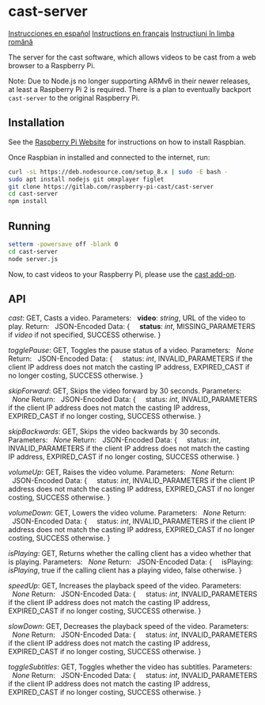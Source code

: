 # cast-server

[Instrucciones en español](docs/README-es_ES.md)
[Instructions en français](docs/README-fr_FR.md)
[Instrucțiuni în limba română](docs/README-ro_RO.md)

The server for the cast software, which allows videos to be cast from a web browser to a Raspberry Pi.

Note: Due to Node.js no longer supporting ARMv6 in their newer releases, at least a Raspberry Pi 2 is required. There is a plan to eventually backport `cast-server` to the original Raspberry Pi.

## Installation

See the [Raspberry Pi Website](https://www.raspberrypi.org/downloads/) for instructions on how to install Raspbian.

Once Raspbian in installed and connected to the internet, run:

```bash
curl -sL https://deb.nodesource.com/setup_8.x | sudo -E bash -
sudo apt install nodejs git omxplayer figlet
git clone https://gitlab.com/raspberry-pi-cast/cast-server
cd cast-server
npm install
```

## Running

```bash
setterm -powersave off -blank 0
cd cast-server
node server.js
```

Now, to cast videos to your Raspberry Pi, please use the
[cast add-on](https://gitlab.com/raspberry-pi-cast/cast-addon-firefox).

## API

_cast_: GET, Casts a video.
Parameters:
&nbsp;&nbsp;**video**: _string_, URL of the video to play.
Return:
&nbsp;&nbsp;JSON-Encoded Data: {
&nbsp;&nbsp;&nbsp;&nbsp;**status**: _int_, MISSING_PARAMETERS if _video_ if not specified, SUCCESS otherwise.
}

_togglePause_: GET, Toggles the pause status of a video.
Parameters:
&nbsp;&nbsp;_None_
Return:
&nbsp;&nbsp;JSON-Encoded Data: {
&nbsp;&nbsp;&nbsp;&nbsp;status: _int_, INVALID_PARAMETERS if the client IP address does not match the casting IP address, EXPIRED_CAST if no longer costing, SUCCESS otherwise.
}

_skipForward_: GET, Skips the video forward by 30 seconds.
Parameters:
&nbsp;&nbsp;_None_
Return:
&nbsp;&nbsp;JSON-Encoded Data: {
&nbsp;&nbsp;&nbsp;&nbsp;status: _int_, INVALID_PARAMETERS if the client IP address does not match the casting IP address, EXPIRED_CAST if no longer costing, SUCCESS otherwise.
}

_skipBackwards_: GET, Skips the video backwards by 30 seconds.
Parameters:
&nbsp;&nbsp;_None_
Return:
&nbsp;&nbsp;JSON-Encoded Data: {
&nbsp;&nbsp;&nbsp;&nbsp;status: _int_, INVALID_PARAMETERS if the client IP address does not match the casting IP address, EXPIRED_CAST if no longer costing, SUCCESS otherwise.
}

_volumeUp_: GET, Raises the video volume.
Parameters:
&nbsp;&nbsp;_None_
Return:
&nbsp;&nbsp;JSON-Encoded Data: {
&nbsp;&nbsp;&nbsp;&nbsp;status: _int_, INVALID_PARAMETERS if the client IP address does not match the casting IP address, EXPIRED_CAST if no longer costing, SUCCESS otherwise.
}

_volumeDown_: GET, Lowers the video volume.
Parameters:
&nbsp;&nbsp;_None_
Return:
&nbsp;&nbsp;JSON-Encoded Data: {
&nbsp;&nbsp;&nbsp;&nbsp;status: _int_, INVALID_PARAMETERS if the client IP address does not match the casting IP address, EXPIRED_CAST if no longer costing, SUCCESS otherwise.
}

 _isPlaying_: GET, Returns whether the calling client has a video whether that is playing.
Parameters:
&nbsp;&nbsp;_None_
Return:
&nbsp;&nbsp;JSON-Encoded Data: {
&nbsp;&nbsp;&nbsp;&nbsp;isPlaying: _isPlaying_, true if the calling client has a playing video, false otherwise.
}

_speedUp_: GET, Increases the playback speed of the video.
Parameters:
&nbsp;&nbsp;_None_
Return:
&nbsp;&nbsp;JSON-Encoded Data: {
&nbsp;&nbsp;&nbsp;&nbsp;status: _int_, INVALID_PARAMETERS if the client IP address does not match the casting IP address, EXPIRED_CAST if no longer costing, SUCCESS otherwise.
}

_slowDown_: GET, Decreases the playback speed of the video.
Parameters:
&nbsp;&nbsp;_None_
Return:
&nbsp;&nbsp;JSON-Encoded Data: {
&nbsp;&nbsp;&nbsp;&nbsp;status: _int_, INVALID_PARAMETERS if the client IP address does not match the casting IP address, EXPIRED_CAST if no longer costing, SUCCESS otherwise.
}

 _toggleSubtitles_: GET, Toggles whether the video has subtitles.
Parameters:
&nbsp;&nbsp;_None_
Return:
&nbsp;&nbsp;JSON-Encoded Data: {
&nbsp;&nbsp;&nbsp;&nbsp;status: _int_, INVALID_PARAMETERS if the client IP address does not match the casting IP address, EXPIRED_CAST if no longer costing, SUCCESS otherwise.
}

